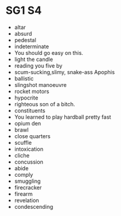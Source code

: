 # SG1 S4

- altar
- absurd
- pedestal
- indeterminate
- You should go easy on this.
- light the candle
- reading you five by
- scum-sucking,slimy, snake-ass Apophis
- ballistic
- slingshot manoeuvre
- rocket motors
- hypocrite
- righteous son of a bitch.
- constituents
- You learned to play hardball pretty fast
- opium den
- brawl
- close quarters
- scuffle
- intoxication
- cliche
- concussion
- abide
- comply
- smuggling
- firecracker
- firearm
- revelation
- condescending
